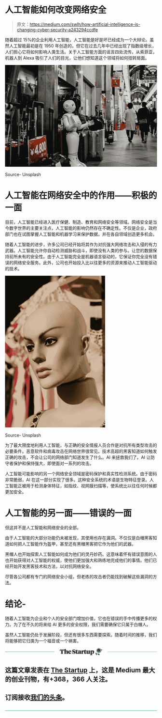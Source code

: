 # 人工智能如何改变网络安全

> 原文：<https://medium.com/swlh/how-artificial-intelligence-is-changing-cyber-security-a243294ccdfe>

随着超过 15%的企业利用人工智能，人工智能是好是坏已经成为一个大辩论。虽然人工智能最初是在 1950 年创造的，但它在过去几年中已经出现了指数级增长，人们担心它将如何影响人类生活。关于人工智能方面的谣言四处流传。从索菲亚，机器人到 Alexa 吸引了人们的目光，让他们想知道这个领域将如何扭转局面。

![](img/885445595ab3adaee380edbeb4f532dd.png)

Source- Unsplash

# 人工智能在网络安全中的作用——积极的一面

目前，人工智能已经进入医疗保健、制造、教育和网络安全等领域。网络安全是当今数字世界的主要关注点，人工智能的影响仍然存在不确定性。不仅是企业，政府部门也在试图掌握人工智能和机器学习来保护数据，并在各自领域创造更多机会。

随着人工智能的进步，许多公司已经开始将其作为对抗强大网络攻击和入侵的有力武器。人工智能允许你自动检测威胁和战斗，即使没有人类的参与。让您的数据保持前所未有的安全性。由于人工智能完全是机器语言驱动的，它保证你完全没有错误的网络安全服务。此外，公司也开始投入比以往更多的资源来推动人工智能驱动的技术。

![](img/0761ab6a803c07d2c530580e9581499d.png)

Source- Unsplash

为了最大限度地利用人工智能，与正确的安全情报人员合作是对抗所有类型攻击的必要条件。恶意软件和病毒攻击在网络世界很常见。技术高超的黑客知道如何触发正确的攻击，不会让公司的网络部门知道发生了什么。AI 来拯救我们了。AI 让防守者保护和保持强大，即使面对一系列的攻击。

人工智能可能影响的另一个网络安全领域是密码保护和真实性检测系统。由于密码非常脆弱，AI 在这一部分实现了很多。这种安全系统的术语是生物特征登录。人工智能正被用于检测身体特征，如指纹、视网膜扫描等，使系统比以往任何时候都更加安全。

# 人工智能的另一面——错误的一面

但这并不是人工智能和网络安全的全部。

由于人工智能的大部分功能仍未被发现，其使用也存在漏洞。不仅仅是白帽黑客知道如何把人工智能作为盔甲，甚至还有黑帽黑客把它作为他们的武器。

黑帽人也开始探索人工智能如何成为他们的灵丹妙药。这意味着怀有错误意图的人也开始获得对人工智能的权威，使他们更加强大和熟练地完成他们的事情。他们已经开始开发黑客技术和方法，以对抗网络安全。

尽管各公司都有专门的网络安全小组，但老练的攻击者仍能找到破解这些漏洞的方法。

# 结论-

随着人工智能为企业和个人的安全部门增加价值，它也在错误的手中传播更多的权力。为了在不久的将来给 AI 更多的安全权限，我们需要确保它只属于白帽人。

虽然人工智能仍处于发展阶段，但还有很多东西需要探索。随着时间的推移，我们将能够把它归类为一个福音或一个祸害。

[![](img/308a8d84fb9b2fab43d66c117fcc4bb4.png)](https://medium.com/swlh)

## 这篇文章发表在 [The Startup](https://medium.com/swlh) 上，这是 Medium 最大的创业刊物，有+368，366 人关注。

## 订阅接收[我们的头条](http://growthsupply.com/the-startup-newsletter/)。

[![](img/b0164736ea17a63403e660de5dedf91a.png)](https://medium.com/swlh)